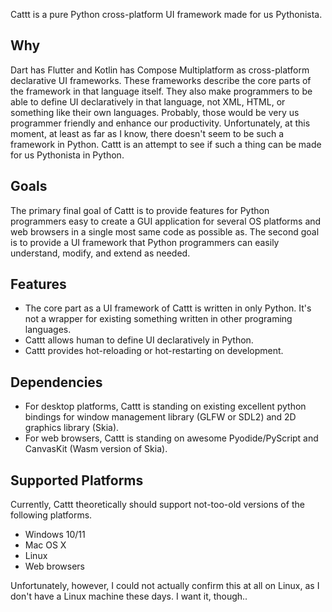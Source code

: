 Cattt is a pure Python cross-platform UI framework made for us Pythonista.

## Why
Dart has Flutter and Kotlin has Compose Multiplatform as cross-platform declarative UI frameworks. These frameworks describe the core parts of the framework in that language itself. They also make programmers to be able to define UI declaratively in that language, not XML, HTML, or something like their own languages. Probably, those would be very us programmer friendly and enhance our productivity. Unfortunately, at this moment, at least as far as I know, there doesn't seem to be such a framework in Python. Cattt is an attempt to see if such a thing can be made for us Pythonista in Python.

## Goals
The primary final goal of Cattt is to provide features for Python programmers easy to create a GUI application for several OS platforms and web browsers in a single most same code as possible as. The second goal is to provide a UI framework that Python programmers can easily understand, modify, and extend as needed.

## Features
- The core part as a UI framework of Cattt is written in only Python. It's not a wrapper for existing something written in other programing languages.
- Cattt allows human to define UI declaratively in Python.
- Cattt provides hot-reloading or hot-restarting on development.

## Dependencies
- For desktop platforms, Cattt is standing on existing excellent python bindings for window management library (GLFW or SDL2) and 2D graphics library (Skia).
- For web browsers, Cattt is standing on awesome Pyodide/PyScript and CanvasKit (Wasm version of Skia).

## Supported Platforms
Currently, Cattt theoretically should support not-too-old versions of the following platforms.

- Windows 10/11
- Mac OS X
- Linux
- Web browsers

Unfortunately, however, I could not actually confirm this at all on Linux, as I don't have a Linux machine these days. I want it, though..
